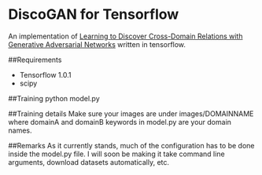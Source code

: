 # DiscoGAN for Tensorflow
An implementation of [Learning to Discover Cross-Domain Relations with Generative Adversarial Networks](https://arxiv.org/abs/1703.05192) written in tensorflow.

##Requirements
- Tensorflow 1.0.1
- scipy

##Training
python model.py

##Training details
Make sure your images are under images/DOMAINNAME where domainA and domainB keywords in model.py are your domain names.

##Remarks
As it currently stands, much of the configuration has to be done inside the model.py file. I will soon be making it take command line arguments, download datasets automatically, etc. 
